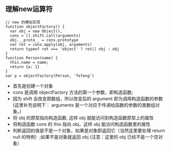 ## 理解new运算符

```
// new 的模拟实现
function objectFactory() {
  var obj = new Object(),
  cons = [].shift.call(arguments)
  obj.__proto__ = cons.prototype
  var ret = cons.apply(obj, arguments)
  return typeof ret === 'object' ? ret|| obj : obj
}
function Person(name) {
  this.name = name;
  return {a: 1}
}
var p = objectFactory(Person, 'fefeng')

```  
* 首先是创建一个对象
* cons 是调用 objectFactory 方法的第一个参数，即构造函数; 
* 因为 shift 会改变原数组，所以改变后的 argument 即为调用构造函数的参数 (这里补充说明下： arguments 是一个对应于传递给函数的参数的类数组对象。)
* 将 obj 的原型指向构造函数, 这样 obj 就能访问到构造函数原型上的属性
* 将构造函数 cons 的 this 指向 obj，这样 obj 能访问构造函数里的属性
* 判断返回的值是不是一个对象，如果是对象即返回它（当然这里要处理 return null 的特例）;如果不是对象就返回 obj (注意：这里的 obj 已经不是一个空对象）
